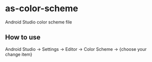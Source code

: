 # as-color-scheme
Android Studio color scheme file  

## How to use
Android Studio -> Settings -> Editor -> Color Scheme -> {choose your change item}  




